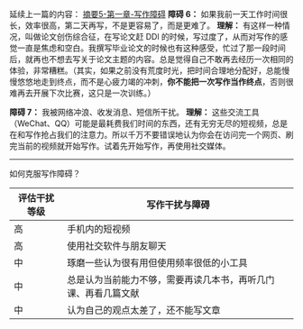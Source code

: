 延续上一篇的内容： [摘要5-第一章-写作障碍](摘要5-第一章-写作障碍.md)
**障碍 6：** 如果我前一天工作时间很长，效率很高，第二天再写，不是更容易了，而是更难了。
**理解：** 有这样一种情况，叫做论文创伤综合征，在写论文赶 DDl 的时候，写过度了，从而对写作的感觉一直是焦虑和空白。我撰写毕业论文的时候也有这种感受，忙过了那一段时间后，就再也不想去写关于论文主题的内容。总是觉得自己不敢再去经历一次相同的体验，非常糟糕。（其实，如果之前没有荒度时光，把时间合理地分配好，总能慢慢悠悠地走到终点，而不是心疲力竭的冲刺，**你不能把一次写作当作终点**，否则很难再去开展下次比赛，这只是一次训练。）

**障碍 7：** 我被网络冲浪、收发消息、短信所干扰。
**理解：** 这些交流工具（WeChat、QQ）可能是最耗费我们时间的东西，还有无穷无尽的短视频，总是在和写作抢占我们的注意力。所以千万不要错误地认为你会在访问完一个网页、刷完当前的视频就开始写作。试着先开始写作，再使用社交媒体。

---
如何克服写作障碍？

| 评估干扰等级 | 写作干扰与障碍                         |
| ------ | ------------------------------- |
| 高      | 手机内的短视频                         |
| 高      | 使用社交软件与朋友聊天                     |
| 中      | 琢磨一些认为很有用但使用频率很低的小工具            |
| 中      | 总是认为当前能力不够，需要再读几本书，再听几门课、再看几篇文献 |
| 中      | 认为自己的观点太差了，还不能写文章               |
 
